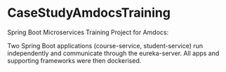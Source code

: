 # CaseStudyAmdocsTraining

Spring Boot Microservices Training Project for Amdocs:

Two Spring Boot applications (course-service, student-service) run independently and communicate through the eureka-server. All apps and supporting frameworks were then dockerised. 
